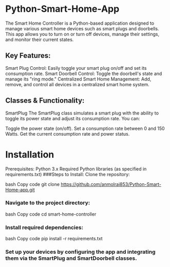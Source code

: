 # Python-Smart-Home-App

The Smart Home Controller is a Python-based application designed to manage various smart home devices such as smart plugs and doorbells. This app allows you to turn on or turn off devices, manage their settings, and monitor their current states.

## Key Features:
Smart Plug Control: Easily toggle your smart plug on/off and set its consumption rate.
Smart Doorbell Control: Toggle the doorbell's state and manage its "ring mode."
Centralized Smart Home Management: Add, remove, and control all devices in a centralized smart home system.

## Classes & Functionality:
SmartPlug
The SmartPlug class simulates a smart plug with the ability to toggle its power state and adjust its consumption rate. You can:

Toggle the power state (on/off).
Set a consumption rate between 0 and 150 Watts.
Get the current consumption rate and power status.


# Installation
Prerequisites:
Python 3.x
Required Python libraries (as specified in requirements.txt)
###Steps to Install:
Clone the repository:

bash
Copy code
git clone https://github.com/anmolrai853/Python-Smart-Home-app.git
### Navigate to the project directory:

bash
Copy code
cd smart-home-controller
### Install required dependencies:

bash
Copy code
pip install -r requirements.txt
### Set up your devices by configuring the app and integrating them via the SmartPlug and SmartDoorbell classes.




